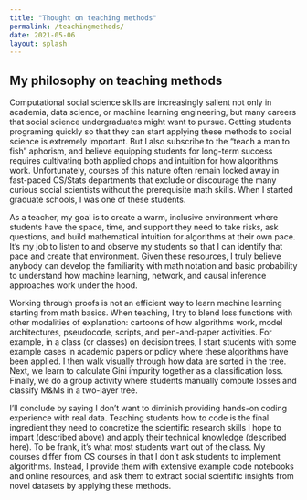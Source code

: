 ```yaml
---
title: "Thought on teaching methods"
permalink: /teachingmethods/
date: 2021-05-06
layout: splash
---
```


## My philosophy on teaching methods

Computational social science skills are increasingly salient not only in academia, data science, or machine learning engineering, but many careers that social science undergraduates might want to pursue. Getting students programing quickly so that they can start applying these methods to social science is extremely important. But I also subscribe to the “teach a man to fish” aphorism, and believe equipping students for long-term success requires cultivating both applied chops and intuition for how algorithms work. Unfortunately, courses of this nature often remain locked away in fast-paced CS/Stats departments that exclude or discourage the many curious social scientists without the prerequisite math skills. When I started graduate schools, I was one of these students.

As a teacher, my goal is to create a warm, inclusive environment where students have the space, time, and support they need to take risks, ask questions, and build mathematical intuition for algorithms at their own pace. It’s my job to listen to and observe my students so that I can identify that pace and create that environment. Given these resources, I truly believe anybody can develop the familiarity with math notation and basic probability to understand how machine learning, network, and causal inference approaches work under the hood.
            
Working through proofs is not an efficient way to learn machine learning starting from math basics. When teaching, I try to blend loss functions with other modalities of explanation: cartoons of how algorithms work, model architectures, pseudocode, scripts, and pen-and-paper activities. For example, in a class (or classes) on decision trees, I start students with some example cases in academic papers or policy where these algorithms have been applied. I then walk visually through how data are sorted in the tree. Next, we learn to calculate Gini impurity together as a classification loss. Finally, we do a group activity where students manually compute losses and classify M&Ms in a two-layer tree.

I’ll conclude by saying I don’t want to diminish providing hands-on coding experience with real data. Teaching students how to code is the final ingredient they need to concretize the scientific research skills I hope to impart (described above) and apply their technical knowledge (described here). To be frank, it’s what most students want out of the class. My courses differ from CS courses in that I don’t ask students to implement algorithms. Instead, I provide them with extensive example code notebooks and online resources, and ask them to extract social scientific insights from novel datasets by applying these methods.
